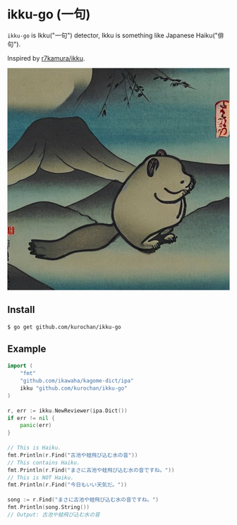 # ikku-go (一句)
`ikku-go` is Ikku("一句") detector, Ikku is something like Japanese Haiku("俳句").

Inspired by [r7kamura/ikku](https://github.com/r7kamura/ikku).

![logo image](ikku-go.jpg)

## Install
```bash
$ go get github.com/kurochan/ikku-go
```

## Example
```go
import (
	"fmt"
	"github.com/ikawaha/kagome-dict/ipa"
	ikku "github.com/kurochan/ikku-go"
)

r, err := ikku.NewReviewer(ipa.Dict())
if err != nil {
	panic(err)
}

// This is Haiku.
fmt.Println(r.Find("古池や蛙飛び込む水の音"))
// This contains Haiku.
fmt.Println(r.Find("まさに古池や蛙飛び込む水の音ですね。"))
// This is NOT Haiku.
fmt.Println(r.Find("今日もいい天気だ。"))

song := r.Find("まさに古池や蛙飛び込む水の音ですね。")
fmt.Println(song.String())
// Output: 古池や蛙飛び込む水の音
```
